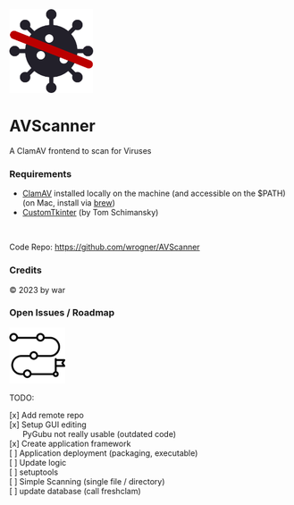<img src="doc/img/AVScanner.png" width="150">

# AVScanner

A ClamAV frontend to scan for Viruses

### Requirements

- [ClamAV](https://www.clamav.net/) installed locally on the machine (and accessible on the $PATH)</br>
  (on Mac, install via [brew](https://formulae.brew.sh/formula/clamav#default))
- [CustomTkinter](https://customtkinter.tomschimansky.com/documentation/widgets) (by Tom Schimansky)

<br>

Code Repo: https://github.com/wrogner/AVScanner

### Credits

&copy; 2023 by war

### Open Issues / Roadmap

<img src="doc/img/roadmap.png" width="100">

TODO:

[x] Add remote repo<br>
[x] Setup GUI editing<br>
&nbsp;&nbsp;&nbsp;&nbsp;&nbsp;&nbsp;PyGubu not really usable (outdated code)<br>
[x] Create application framework<br>
[ ] Application deployment (packaging, executable)<br>
[ ] Update logic<br>
  [ ] setuptools<br>
[ ] Simple Scanning (single file / directory)<br>
[ ] update database (call freshclam)<br>